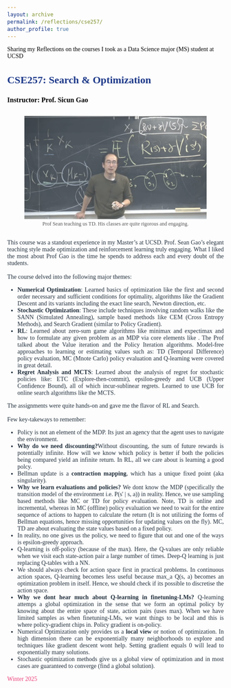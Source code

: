 ```yaml
---
layout: archive
permalink: /reflections/cse257/
author_profile: true
---
```


<div style="display: flex; align-items: center; font-size: 14px; font-family: 'Times New Roman', Times, serif; color:rgb(0, 0, 0); margin-top: 15px;">
    Sharing my Reflections on the courses I took as a Data Science major (MS) student at UCSD
</div>

<div style="justify-content: center; align-items: center; font-family: 'Times New Roman', Times, serif;">
  <div style="flex: 1; font-size: 14px; color: #212f3c;">
    <h3 style="color: #1e3a8a; font-size: 24px; font-family: 'Times New Roman', Times, serif;">CSE257: Search & Optimization</h3>
    <p><strong style="color: black; font-size: 16px;">Instructor: Prof. Sicun Gao </strong></p>
    <div style="text-align: center;">
      <figure style="display: inline-block; text-align: center; position: relative;">
        <img src="/assets/images/cse257.png" alt="CSE 257" style="width: 500px; height: auto;">
        <figcaption style="font-size: 12px; color: #555;">Prof Sean teaching us TD. His classes are quite rigorous and engaging.</figcaption>
      </figure>
    </div>
    <p style="font-size: 14px; color: #212f3c; text-align: justify;">
      This course was a standout experience in my Master’s at UCSD. Prof. Sean Gao’s elegant teaching style made optimization and reinforcement learning truly engaging. What I liked the most about Prof Gao is the time he spends to address each and every doubt of the students. <br><br>
      The course delved into the following major themes:
      <ul style="font-size: 14px; color: #212f3c; text-align: justify;">
        <li><strong>Numerical Optimization</strong>: Learned basics of optimization like the first and second order necessary and sufficient conditions for optimality, algorithms like the Gradient Descent and its variants including the exact line search, Newton direction, etc.</li>
        <li><strong>Stochastic Optimization</strong>: These include techniques involving random walks like the SANN (Simulated Annealing), sample based methods like CEM (Cross Entropy Methods), and Search Gradient (similar to Policy Gradient).</li>
        <li><strong>RL</strong>: Learned about zero-sum game algorithms like minimax and expectimax and how to formulate any given problem as an MDP via core elements like <State space, Action space, Rewards, Transition model, discount factor>. The Prof talked about the Value iteration and the Policy Iteration algorithms. Model-free approaches to learning or estimating values such as: TD (Temporal Difference) policy evaluation, MC (Mnote Carlo) policy evaluation and Q-learning were covered in great detail. </li>
        <li><strong>Regret Analysis and MCTS</strong>: Learned about the analysis of regret for stochastic policies like: ETC (Explore-then-commit), epsilon-greedy and UCB (Upper Confidence Bound), all of which incur-sublinear regrets. Learned to use UCB for online search algorithms like the MCTS.</li>
      </ul>
      The assignments were quite hands-on and gave me the flavor of RL and Search.<br><br>
      Few key-takeways to remember:
      <ul style="font-size: 14px; color: #212f3c; text-align: justify;">
        <li>Policy is not an element of the MDP. Its just an agency that the agent uses to navigate the environment.</li>
        <li><strong>Why do we need discounting?</strong>Without discounting, the sum of future rewards is potentially infinite. How will we know which policy is better if both the policies being compared yield an infinite return. In RL, all we care about is learning a good polcy.</li>
        <li>Bellman update is a <strong>contraction mapping</strong>, which has a unique fixed point (aka singularity).</li>
        <li><strong>Why we learn evaluations and policies?</strong> We dont know the MDP (specifically the transition model of the environment i.e. P(s' | s, a)) in reality. Hence, we use sampling based methods like MC or TD for policy evaluation. Note, TD is online and incremental, whereas in MC (offline) policy evaluation we need to wait for the entire sequence of actions to happen to calculate the return (It is not utilizing the forms of Bellman equations, hence missing opportunities for updating values on the fly). MC, TD are about evaluating the state values based on a fixed policy. </li>
        <li>In reality, no one gives us the policy, we need to figure that out and one of the ways is epsilon-greedy approach.</li>
        <li>Q-learning is off-policy (because of the max). Here, the Q-values are only reliable when we visit each state-action pair a large number of times. Deep-Q learning is just replacing Q-tables with a NN.</li>
        <li>We should always check for action space first in practical problems. In continuous action spaces, Q-learning becomes less useful because max_a Q(s, a) becomes an optimization problem in itself. Hence, we should check if its possible to discretise the action space.</li>
        <li><strong>Why we dont hear much about Q-learning in finetuning-LMs?</strong> Q-learning attemps a global optimization in the sense that we form an optimal policy by knowing about the entire space of state, action pairs (uses max). When we have limited samples as when finetuning-LMs, we want things to be local and this is where policy-gradient chips in. Policy gradient is on-policy.</li>
        <li>Numerical Optimization only provides us a <strong>local view</strong> or notion of optimization. In high dimension there can be exponentially many neighborhoods to explore and techniques like gradient descent wont help. Setting gradient equals 0 will lead to exponentially many solutions. </li>
        <li>Stochastic optimization methods give us a global view of optimization and in most cases are guaranteed to converge (find a global solution).</li>
      </ul>
    </p>
    <p style="font-size: 14px; color: #ec407a;">Winter 2025</p>
  </div>
</div>
